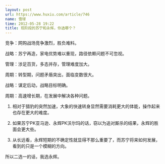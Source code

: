```yaml
---
layout: post
url: https://www.huxiu.com/article/746
name: 雪球
time: 2012-05-28 19:22
title: 现阶段的苏宁和永辉，你选哪个？
---
```

竞争：网购战场竞争激烈，胜负难料。

战略：苏宁再造，家电优势难以重现，路径依赖问题不可忽视。

管理：涉足百货，多态并存，管理难度加大。

周期：转型期，问题矛盾突出，面临变数很大。

战略：谋定后动，战略目标明确。

周期：高速增长期，在发展中解决各种问题。

1. 相对于猎豹的突然加速，大象的快速转身显然需要消耗更大的体能，操作起来也存在更大的难度。

2. 如果苏宁PK亚马逊、永辉PK沃尔玛的话，窃以为追对厮杀的结果，永辉的胜面会更大些。

3. 从长远看，永辉短期的不确定性就显得不那么重要了，而苏宁将来如何发展，看到的只是一个模糊的方向。

所以二选一的话，我选永辉。

